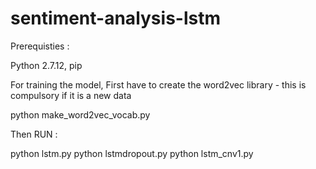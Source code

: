 # sentiment-analysis-lstm

Prerequisties : 

Python 2.7.12,
pip

For training the model, First have to create the word2vec library - this is compulsory if it is a new data

python make_word2vec_vocab.py

Then RUN :

python lstm.py
python lstmdropout.py
python lstm_cnv1.py

